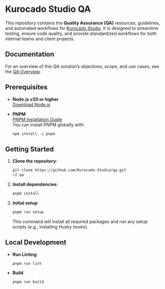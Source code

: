 # Kurocado Studio QA

This repository contains the **Quality Assurance (QA)** resources, guidelines, and automated
workflows for [Kurocado Studio](https://www.kurocado.studio). It is designed to streamline testing,
ensure code quality, and provide standardized workflows for both internal teams and client projects.

## Documentation

For an overview of this QA solution’s objectives, scope, and use cases, see the
[QA Overview](https://kurocado-studio.github.io/qa).

## Prerequisites

- **Node.js v20 or higher**  
  [Download Node.js](https://nodejs.org/)

- **PNPM**  
  [PNPM Installation Guide](https://pnpm.io/installation)  
  You can install PNPM globally with:
  ```bash
  npm install -g pnpm
  ```

## Getting Started

1. **Clone the repository**:

   ```bash
   git clone https://github.com/Kurocado-Studio/qa.git
   cd qa
   ```

2. **Install dependencies**:

   ```bash
   pnpm install
   ```

3. **Initial setup**:
   ```bash
   pnpm run setup
   ```
   This command will install all required packages and run any setup scripts (e.g., installing Husky
   hooks).

## Local Development

- **Run Linting**:

  ```bash
  pnpm run lint
  ```

- **Build**
  ```bash
  pnpm run build
  ```
